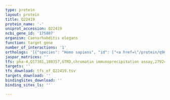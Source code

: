 ```yaml
---
type: protein
layout: protein
title: Q22419
protein_name: '-'
uniprot_accession: Q22419
ncbi_gene_id: '175887'
organism: Caenorhabditis elegans
function: target gene
number_of_interactions: '1'
orthologs: '[{"species": "Homo sapiens", "id": ["<a href=\"/protein/q96nu7\">Q96NU7</a>"]}, {"species": "Mus musculus", "id": ["<a href=\"/protein/q9dba8\">Q9DBA8</a>"]}, {"species": "Rattus norvegicus", "id": ["<a href=\"/protein/d4aav1\">D4AAV1</a>"]}, {"species": "Danio rerio", "id": ["F1Q6C9"]}]'
jaspar_matrices: ''
tfs: pha-4,Q17381,180357,GTRD,chromatin immunoprecipitation assay,27924024%5Buid%5D,No
targets: ''
tfs_download: tfs_of_Q22419.tsv
targets_download: ''
bindingSites_download: ''
binding_sites_ls: ''

---
```

